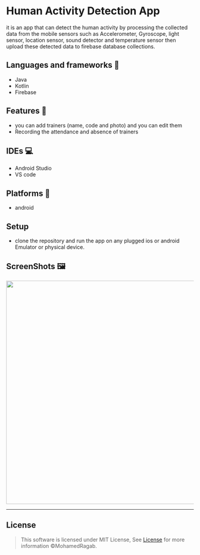 # Human Activity Detection App

it is an app that can detect the human activity by processing the collected data from the mobile sensors such as Accelerometer, Gyroscope, light sensor, location sensor, sound detector and temperature sensor then upload these detected data to firebase database collections.

## Languages and frameworks 📑
* Java 
* Kotlin
* Firebase

## Features 🥇
* you can add trainers (name, code and photo) and you can edit them
* Recording the attendance and absence of trainers 
## IDEs 💻
* Android Studio
* VS code
## Platforms 📱
* android 
## Setup
* clone the repository and run the app on any plugged ios or android Emulator or physical device.
## ScreenShots 🖼️
   
<div align='center'>
<img height="600px" src="https://user-images.githubusercontent.com/38363762/213812792-4a29c682-dfc4-45db-ad6e-ad70f1ed6a8e.jpg">
<hr/>
</div>


## License

> This software is licensed under MIT License, See [License](https://github.com/MohamedRagaab/Robotic-Arm/blob/main/Licence) for more information ©MohamedRagab.

